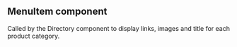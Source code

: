 ## MenuItem component

Called by the Directory component to display links, images and title for each product category.
